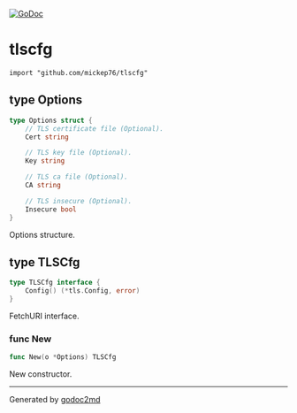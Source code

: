 [![GoDoc](https://godoc.org/github.com/mickep76/tlscfg?status.svg)](https://godoc.org/github.com/mickep76/tlscfg)

# tlscfg
    import "github.com/mickep76/tlscfg"







## type Options
``` go
type Options struct {
    // TLS certificate file (Optional).
    Cert string

    // TLS key file (Optional).
    Key string

    // TLS ca file (Optional).
    CA string

    // TLS insecure (Optional).
    Insecure bool
}
```
Options structure.











## type TLSCfg
``` go
type TLSCfg interface {
    Config() (*tls.Config, error)
}
```
FetchURI interface.









### func New
``` go
func New(o *Options) TLSCfg
```
New constructor.










- - -
Generated by [godoc2md](http://godoc.org/github.com/davecheney/godoc2md)
